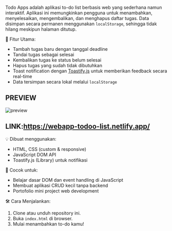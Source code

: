 Todo Apps adalah aplikasi to-do list berbasis web yang sederhana namun interaktif. Aplikasi ini memungkinkan pengguna untuk menambahkan, menyelesaikan, mengembalikan, dan menghapus daftar tugas. Data disimpan secara permanen menggunakan `localStorage`, sehingga tidak hilang meskipun halaman ditutup.

🔔 Fitur Utama:
- Tambah tugas baru dengan tanggal deadline
- Tandai tugas sebagai selesai
- Kembalikan tugas ke status belum selesai
- Hapus tugas yang sudah tidak dibutuhkan
- Toast notification dengan [Toastify.js](https://apvarun.github.io/toastify-js/) untuk memberikan feedback secara real-time
- Data tersimpan secara lokal melalui `localStorage`

## PREVIEW
![preview](https://github.com/user-attachments/assets/dcf15e4d-2d0c-4320-8dc7-400ac64886f5)


## LINK:https://webapp-todoo-list.netlify.app/

💡 Dibuat menggunakan:
- HTML, CSS (custom & responsive)
- JavaScript DOM API
- Toastify.js (Library) untuk notifikasi

🎯 Cocok untuk:
- Belajar dasar DOM dan event handling di JavaScript
- Membuat aplikasi CRUD kecil tanpa backend
- Portofolio mini project web development

🛠️ Cara Menjalankan:
1. Clone atau unduh repository ini.
2. Buka `index.html` di browser.
3. Mulai menambahkan to-do kamu!

